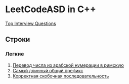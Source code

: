 # LeetCodeASD in C++

[Top Interview Questions](https://leetcode.com/problem-list/top-interview-questions/)

## Строки

### Легкие

1. [Перевод числа из арабской нумерации в римскую](https://github.com/B0djan/LeetCodeASD/tree/master/string/easy/roman_to_integer)
2. [Самый длинный общий префикс](https://github.com/B0djan/LeetCodeASD/tree/master/string/easy/longest_common_prefix)
3. [Корректная скобочная последовательность](https://github.com/B0djan/LeetCodeASD/tree/master/string/easy/valid_parentheses)